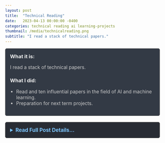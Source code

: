 ```yaml
---
layout: post
title:  "Technical Reading"
date:   2023-04-13 00:00:00 -0400
categories: technical reading ai learning-projects
thumbnail: /media/technicalreading.png
subtitle: "I read a stack of technical papers."
---
```


<div style="padding: 15px; border: 1px solid #555; border-radius: 5px; margin-bottom: 20px; background-color: #333a45;">
  <h3 style="margin-top: 0; color: #eee;">What it is:</h3>
  <p style="font-size: 1.1em; color: #ccc;">I read a stack of technical papers.</p>
  
  <h3 style="color: #eee;">What I did:</h3>
  <ul style="font-size: 1.1em; list-style-type: disc; padding-left: 20px; color: #ccc;">
    <li>Read and ten influential papers in the field of AI and machine learning.</li>
    <li>Preparation for next term projects.</li>
  </ul>
</div>

<details style="margin-bottom: 20px; background-color: #282c34; padding: 15px; border-radius: 5px; border: 1px solid #444;">
  <summary style="cursor: pointer; font-weight: bold; color: #7cc5ff; font-size: 1.2em;">Read Full Post Details...</summary>
  <div style="padding-top: 15px; color: #bbb;" markdown="1">

<div style="text-align: center; margin-bottom: 20px;">
  <img src="/media/technicalreading.png" alt="Technical Reading" style="max-width: 40%; height: auto; margin: 5px; border: 1px solid #555; padding: 5px; background-color: #333a45;">
</div>

I have read the following papers to write papers for MSTU-4005 Cognition and Computers and MSTU-4028 Technology and Culture:

- [GPT-4 Technical Report](https://arxiv.org/abs/2303.08774)
- [Attention Is All You Need](https://arxiv.org/abs/1706.03762)
- [Large Language Models Understand and Can be Enhanced by Emotional Stimuli](https://arxiv.org/abs/2307.11760)
- [Artificial Intelligence in Education: A Review](https://ieeexplore.ieee.org/document/9069875)
- [Sparks of Artificial General Intelligence: Early experiments with GPT-4](https://arxiv.org/abs/2303.12712)
- [Reflexion: An Autonomous Agent with Dynamic Memory and Self-Reflection](https://arxiv.org/abs/2303.11366)
- [HuggingGPT: Solving AI Tasks with ChatGPT and Its Friends in HuggingFace](https://arxiv.org/abs/2303.17580)
- [Theory of Mind May Have Spontaneously Emerged in Large Language Models](https://arxiv.org/abs/2302.02083)
- [Training Compute-Optimal Large Language Models](https://arxiv.org/abs/2203.15556)
- [Will We Run Out of Data? An Analysis of the Limits of Scaling Datasets in Machine Learning](https://arxiv.org/abs/2211.04325)
<p>&nbsp;</p>

  </div>
</details>
